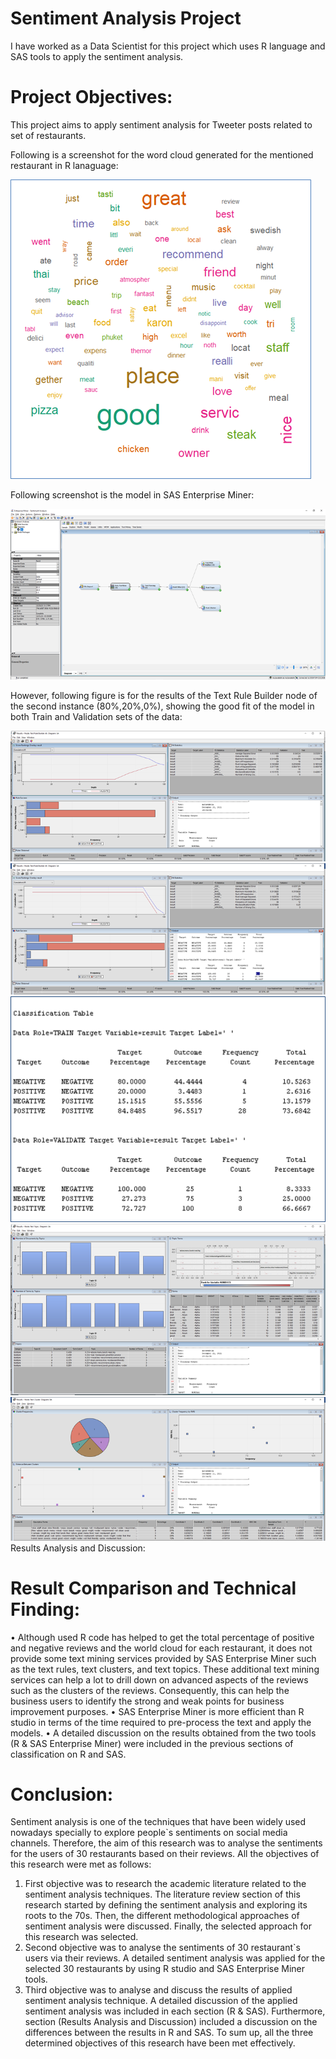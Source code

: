 # Sentiment Analysis Project
I have worked as a Data Scientist for this project which uses R language and SAS tools to apply the sentiment analysis.
# Project Objectives:
This project aims to apply sentiment analysis for Tweeter posts related to set of restaurants.

Following is a screenshot for the word cloud generated for the mentioned restaurant in R lanaguage:

![Sample Graph](https://github.com/mutawakel-oss/Sentiment_Analysis_Project/blob/main/Picture14.png)

Following screenshot is the model in SAS Enterprise Miner: 

![Sample Graph](https://github.com/mutawakel-oss/Sentiment_Analysis_Project/blob/main/Picture15.png)

However, following figure is for the results of the Text Rule Builder node of the second instance (80%,20%,0%), showing the good fit of the model in both Train and Validation sets of the data:

![Sample Graph](https://github.com/mutawakel-oss/Sentiment_Analysis_Project/blob/main/Picture16.png)
![Sample Graph](https://github.com/mutawakel-oss/Sentiment_Analysis_Project/blob/main/Picture18.png)
![Sample Graph](https://github.com/mutawakel-oss/Sentiment_Analysis_Project/blob/main/Picture19.png)
![Sample Graph](https://github.com/mutawakel-oss/Sentiment_Analysis_Project/blob/main/Picture20.png)
![Sample Graph](https://github.com/mutawakel-oss/Sentiment_Analysis_Project/blob/main/Picture21.png)
Results Analysis and Discussion:
#	Result Comparison and Technical Finding:
•	Although used R code has helped to get the total percentage of positive and negative reviews and the world cloud for each restaurant, it does not provide some text mining services provided by SAS Enterprise Miner such as the text rules, text clusters, and text topics. These additional text mining services can help a lot to drill down on advanced aspects of the reviews such as the clusters of the reviews. Consequently, this can help the business users to identify the strong and weak points for business improvement purposes.
•	SAS Enterprise Miner is more efficient than R studio in terms of the time required to pre-process the text and apply the models.
•	A detailed discussion on the results obtained from the two tools (R & SAS Enterprise Miner) were included in the previous sections of classification on R and SAS.
#	Conclusion:
Sentiment analysis is one of the techniques that have been widely used nowadays specially to explore people`s sentiments on social media channels. Therefore, the aim of this research was to analyse the sentiments for the users of 30 restaurants based on their reviews. 
All the objectives of this research were met as follows:
1)	First objective was to research the academic literature related to the sentiment analysis techniques. The literature review section of this research started by defining the sentiment analysis and exploring its roots to the 70s. Then, the different methodological approaches of sentiment analysis were discussed. Finally, the selected approach for this research was selected.
2)	Second objective was to analyse the sentiments of 30 restaurant`s users via their reviews. A detailed sentiment analysis was applied for the selected 30 restaurants by using R studio and SAS Enterprise Miner tools.
3)	Third objective was to analyse and discuss the results of applied sentiment analysis technique. A detailed discussion of the applied sentiment analysis was included in each section (R & SAS). Furthermore, section (Results Analysis and Discussion) included a discussion on the differences between the results in R and SAS.
To sum up, all the three determined objectives of this research have been met effectively.

